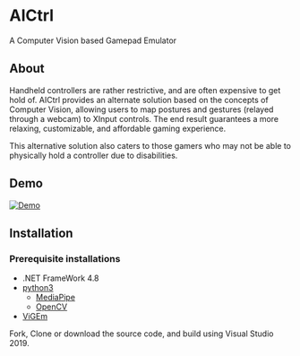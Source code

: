 # AICtrl
A Computer Vision based Gamepad Emulator


## About
Handheld controllers are rather restrictive, and are often expensive to get hold of. AICtrl provides an alternate solution based on the concepts of Computer Vision, allowing users to map postures and gestures (relayed through a webcam) to XInput controls. The end result guarantees a more relaxing, customizable, and affordable gaming experience.

This alternative solution also caters to those gamers who may not be able to physically hold a controller due to disabilities.

## Demo
[![Demo](https://img.youtube.com/vi/i96oSmNV2Bk/0.jpg)](https://youtu.be/i96oSmNV2Bk)

## Installation 

### Prerequisite installations
* .NET FrameWork 4.8
* [python3](https://www.python.org/downloads/)
  * [MediaPipe](https://pypi.org/project/mediapipe/)
  * [OpenCV](https://pypi.org/project/opencv-python/)
* [ViGEm](https://github.com/ViGEm/ViGEmBus/releases)

Fork, Clone or download the source code, and build using Visual Studio 2019.

